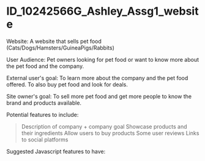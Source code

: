 # ID_10242566G_Ashley_Assg1_website

Website: A website that sells pet food (Cats/Dogs/Hamsters/GuineaPigs/Rabbits)

User Audience: Pet owners looking for pet food or want to know more about the pet food and the company.

External user's goal: To learn more about the company and the pet food offered. To also buy pet food and look for deals.

Site owner's goal: To sell more pet food and get more people to know the brand and products available.

Potential features to include:

> Description of company + company goal
> Showcase products and their ingredients
> Allow users to buy products
> Some user reviews
> Links to social platforms

Suggested Javascript features to have:

>
